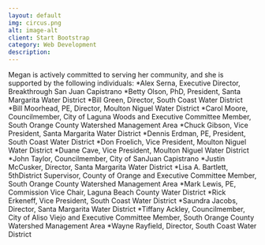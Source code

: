 ```yaml
---
layout: default
img: circus.png
alt: image-alt
client: Start Bootstrap
category: Web Development
description: 
---
```

Megan is actively committed to serving her community, and she is supported by the following individuals:
*Alex Serna, Executive Director, Breakthrough San Juan Capistrano
*Betty Olson, PhD, President, Santa Margarita Water District
*Bill Green, Director, South Coast Water District
*Bill Moorhead, PE, Director, Moulton Niguel Water District
*Carol Moore, Councilmember, City of Laguna Woods and Executive Committee Member, South Orange County Watershed Management Area 
*Chuck Gibson, Vice President, Santa Margarita Water District
*Dennis Erdman, PE, President, South Coast Water District
*Don Froelich, Vice President, Moulton Niguel Water District
*Duane Cave, Vice President, Moulton Niguel Water District
*John Taylor, Councilmember, City of SanJuan Capistrano
*Justin McCusker, Director, Santa Margarita Water District
*Lisa A. Bartlett, 5thDistrict Supervisor, County of Orange and Executive Committee Member, South Orange County Watershed Management Area
*Mark Lewis, PE, Commission Vice Chair, Laguna Beach County Water District
*Rick Erkeneff, Vice President, South Coast Water District
*Saundra Jacobs, Director, Santa Margarita Water District
*Tiffany Ackley, Councilmember, City of Aliso Viejo and Executive Committee Member, South Orange County Watershed Management Area
*Wayne Rayfield, Director, South Coast Water District